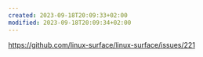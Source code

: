 ```yaml
---
created: 2023-09-18T20:09:33+02:00
modified: 2023-09-18T20:09:34+02:00
---
```


https://github.com/linux-surface/linux-surface/issues/221
